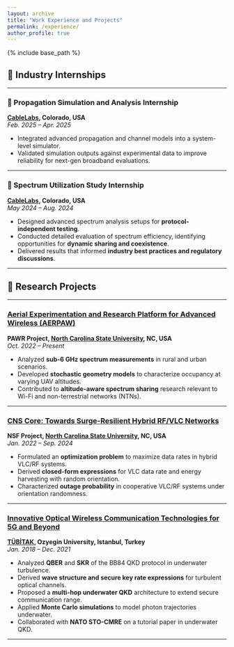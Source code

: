 ```yaml
---
layout: archive
title: "Work Experience and Projects"
permalink: /experience/
author_profile: true
---
```


{% include base_path %}

## 💼 Industry Internships

---

### 📡 Propagation Simulation and Analysis Internship  
**[CableLabs](https://www.cablelabs.com), Colorado, USA**  
*Feb. 2025 – Apr. 2025*  

- Integrated advanced propagation and channel models into a system-level simulator.  
- Validated simulation outputs against experimental data to improve reliability for next-gen broadband evaluations.  

---

### 📶 Spectrum Utilization Study Internship  
**[CableLabs](https://www.cablelabs.com), Colorado, USA**  
*May 2024 – Aug. 2024*  

- Designed advanced spectrum analysis setups for **protocol-independent testing**.  
- Conducted detailed evaluation of spectrum efficiency, identifying opportunities for **dynamic sharing and coexistence**.  
- Delivered results that informed **industry best practices and regulatory discussions**.  

---

## 🔬 Research Projects

---

### [Aerial Experimentation and Research Platform for Advanced Wireless (AERPAW)](https://sites.google.com/site/iguvenc/funding?authuser=0)  
**PAWR Project, [North Carolina State University](https://www.ncsu.edu), NC, USA**  
*Oct. 2022 – Present*  

- Analyzed **sub-6 GHz spectrum measurements** in rural and urban scenarios.  
- Developed **stochastic geometry models** to characterize occupancy at varying UAV altitudes.  
- Contributed to **altitude-aware spectrum sharing** research relevant to Wi-Fi and non-terrestrial networks (NTNs).  

---

### [CNS Core: Towards Surge-Resilient Hybrid RF/VLC Networks](https://www.nsf.gov/awardsearch/showAward?AWD_ID=1910153&HistoricalAwards=false)  
**NSF Project, [North Carolina State University](https://www.ncsu.edu), NC, USA**  
*Jan. 2022 – Sep. 2024*  

- Formulated an **optimization problem** to maximize data rates in hybrid VLC/RF systems.  
- Derived **closed-form expressions** for VLC data rate and energy harvesting with random orientation.  
- Characterized **outage probability** in cooperative VLC/RF systems under orientation randomness.  

---

### [Innovative Optical Wireless Communication Technologies for 5G and Beyond](https://www.tubitak.gov.tr/en)  
**[TÜBİTAK](https://www.tubitak.gov.tr/en), Ozyegin University, Istanbul, Turkey**  
*Jan. 2018 – Dec. 2021*  

- Analyzed **QBER** and **SKR** of the BB84 QKD protocol in underwater turbulence.  
- Derived **wave structure and secure key rate expressions** for turbulent optical channels.  
- Proposed a **multi-hop underwater QKD** architecture to extend secure communication range.  
- Applied **Monte Carlo simulations** to model photon trajectories underwater.  
- Collaborated with **NATO STO-CMRE** on a tutorial paper in underwater QKD.  

---
